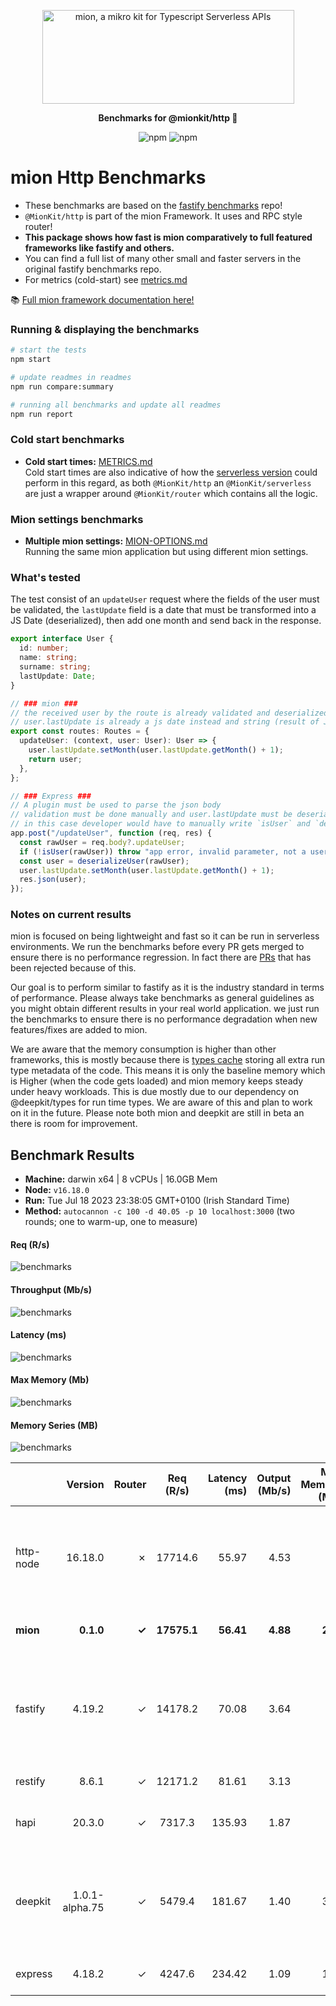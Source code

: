 <p align="center">
  <picture>
    <source media="(prefers-color-scheme: dark)" srcset="./assets/public/logo-dark.svg?raw=true">
    <source media="(prefers-color-scheme: light)" srcset="./assets/public/logo.svg?raw=true">
    <img alt='mion, a mikro kit for Typescript Serverless APIs' src='./assets/public/logo.svg?raw=true' width="403" height="150">
  </picture>
</p>

<p align="center">
  <strong>Benchmarks for  @mionkit/http 🚀</strong><br/>
</p>

<p align=center>
  <img src="https://img.shields.io/badge/code_style-prettier-ff69b4.svg?style=flat-square&maxAge=99999999" alt="npm"  style="max-width:100%;">
  <img src="https://img.shields.io/badge/license-MIT-97ca00.svg?style=flat-square&maxAge=99999999" alt="npm"  style="max-width:100%;">
</p>

# mion Http Benchmarks

- These benchmarks are based on the [fastify benchmarks](https://github.com/fastify/benchmarks) repo!
- `@MionKit/http` is part of the mion Framework. It uses and RPC style router!
- **This package shows how fast is mion comparatively to full featured frameworks like fastify and others.**
- You can find a full list of many other small and faster servers in the original fastify benchmarks repo.
- For metrics (cold-start) see [metrics.md](./METRICS.md)

📚 [Full mion framework documentation here!](https://github.com/MionKit/mion)

### Running & displaying the benchmarks

```sh
# start the tests
npm start

# update readmes in readmes
npm run compare:summary

# running all benchmarks and update all readmes
npm run report
```

### Cold start benchmarks

- **Cold start times:** [METRICS.md](METRICS.md)  
  Cold start times are also indicative of how the [serverless version](https://github.com/MionKit/mion/tree/master/packages/serverless) could perform in this regard, as both `@MionKit/http` an `@MionKit/serverless` are just a wrapper around `@MionKit/router` which contains all the logic.

### Mion settings benchmarks

- **Multiple mion settings:** [MION-OPTIONS.md](MION-OPTIONS.md)  
  Running the same mion application but using different mion settings.

### What's tested

The test consist of an `updateUser` request where the fields of the user must be validated, the `lastUpdate` field is a date that must be transformed into a JS Date (deserialized), then add one month and send back in the response.

```ts
export interface User {
  id: number;
  name: string;
  surname: string;
  lastUpdate: Date;
}

// ### mion ###
// the received user by the route is already validated and deserialized
// user.lastUpdate is already a js date instead and string (result of JSON.parse)
export const routes: Routes = {
  updateUser: (context, user: User): User => {
    user.lastUpdate.setMonth(user.lastUpdate.getMonth() + 1);
    return user;
  },
};

// ### Express ###
// A plugin must be used to parse the json body
// validation must be done manually and user.lastUpdate must be deserialized manually into a date
// in this case developer would have to manually write `isUser` and `deserializeUser` functions. (check src code fo those functions)
app.post("/updateUser", function (req, res) {
  const rawUser = req.body?.updateUser;
  if (!isUser(rawUser)) throw "app error, invalid parameter, not a user";
  const user = deserializeUser(rawUser);
  user.lastUpdate.setMonth(user.lastUpdate.getMonth() + 1);
  res.json(user);
});
```

### Notes on current results

mion is focused on being lightweight and fast so it can be run in serverless environments. We run the benchmarks before every PR gets merged to ensure there is no performance regression. In fact there are [PRs](https://github.com/MionKit/mion/pull/48) that has been rejected because of this.

Our goal is to perform similar to fastify as it is the industry standard in terms of performance. Please always take benchmarks as general guidelines as you might obtain different results in your real world application. we just run the benchmarks to ensure there is no performance degradation when new features/fixes are added to mion.

We are aware that the memory consumption is higher than other frameworks, this is mostly because there is [types cache](https://docs.deepkit.io/english/runtime-types.html#_type_cache) storing all extra run type metadata of the code. This means it is only the baseline memory which is Higher (when the code gets loaded) and mion memory keeps steady under heavy workloads. This is due mostly due to our dependency on @deepkit/types for run time types. We are aware of this and plan to work on it in the future. Please note both mion and deepkit are still in beta an there is room for improvement.

## Benchmark Results

- **Machine:** darwin x64 | 8 vCPUs | 16.0GB Mem
- **Node:** `v16.18.0`
- **Run:** Tue Jul 18 2023 23:38:05 GMT+0100 (Irish Standard Time)
- **Method:** `autocannon -c 100 -d 40.05 -p 10 localhost:3000` (two rounds; one to warm-up, one to measure)

#### Req (R/s)

![benchmarks](assets/public/charts-servers/requests.png)

#### Throughput (Mb/s)

![benchmarks](assets/public/charts-servers/throughput.png)

#### Latency (ms)

![benchmarks](assets/public/charts-servers/latency.png)

#### Max Memory (Mb)

![benchmarks](assets/public/charts-servers/maxMem.png)

#### Memory Series (MB)

![benchmarks](assets/public/charts-servers/memSeries.png)

|           |        Version | Router |  Req (R/s)  | Latency (ms) | Output (Mb/s) | Max Memory (Mb) | Max Cpu (%) | Validation | Description                                                                                                |
| :-------- | -------------: | -----: | :---------: | -----------: | ------------: | --------------: | ----------: | :--------: | :--------------------------------------------------------------------------------------------------------- |
| http-node |        16.18.0 |      ✗ |   17714.6   |        55.97 |          4.53 |              79 |         119 |     ✗      | Super basic and completely useless bare http server, should be the theoretical upper limit in performance. |
| **mion**  |      **0.1.0** |  **✓** | **17575.1** |    **56.41** |      **4.88** |         **212** |     **147** |   **✓**    | **validation and serialization out of the box**                                                            |
| fastify   |         4.19.2 |      ✓ |   14178.2   |        70.08 |          3.64 |              88 |         119 |     -      | Validation is done using schemas and ajv. Schemas must be generated manually or using third party tools.   |
| restify   |          8.6.1 |      ✓ |   12171.2   |        81.61 |          3.13 |              93 |         123 |     ✗      | Requires third party tools.                                                                                |
| hapi      |         20.3.0 |      ✓ |   7317.3    |       135.93 |          1.87 |              99 |         125 |     ✗      | Manual validation using joi, or third party tools.                                                         |
| deepkit   | 1.0.1-alpha.75 |      ✓ |   5479.4    |       181.67 |          1.40 |             316 |         149 |     ✓      | Automatic validation out of the box (The ones that made @deepkit/types), Their rpc is way more performant. |
| express   |         4.18.2 |      ✓ |   4247.6    |       234.42 |          1.09 |             112 |         115 |     ✗      | needs third party tools, or third party tools                                                              |
